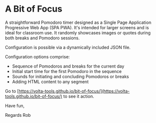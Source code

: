 # A Bit of Focus

A straightforward Pomodoro timer designed as a Single Page Application Progressive Web App (SPA PWA). It's intended for larger screens and is ideal for classroom use. It randomly showcases images or quotes during both breaks and Pomodoro sessions.

Configuration is possible via a dynamically included JSON file.

Configuration options comprise:

* Sequence of Pomodoros and breaks for the current day
* Initial start time for the first Pomodoro in the sequence
* Sounds for initiating and concluding Pomodoros or breaks
* Adding HTML content to any segment


Go to [https://volta-tools.github.io/bit-of-focus/](https://volta-tools.github.io/bit-of-focus/) to see it action.

Have fun, 

Regards Rob

